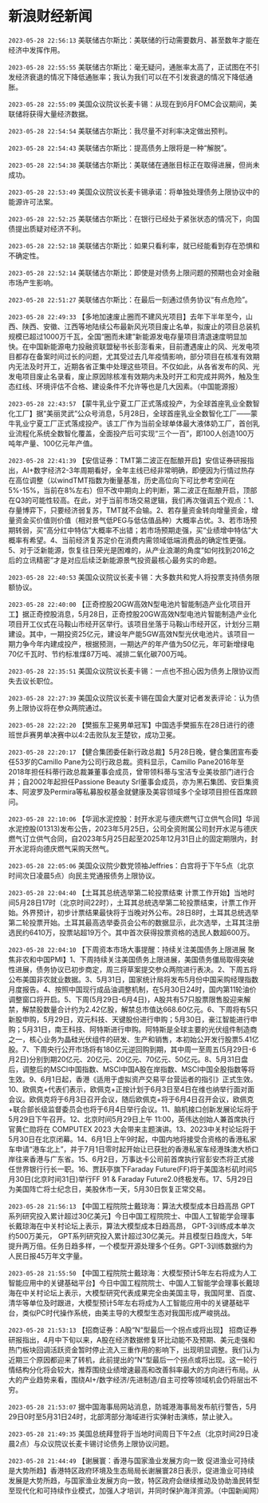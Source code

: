 # 新浪财经新闻
`2023-05-28 22:56:13` 美联储古尔斯比：美联储的行动需要数月、甚至数年才能在经济中发挥作用。

`2023-05-28 22:55:55` 美联储古尔斯比：毫无疑问，通胀率太高了，正试图在不引发经济衰退的情况下降低通胀率；我认为我们可以在不引发衰退的情况下降低通胀。

`2023-05-28 22:55:09` 美国众议院议长麦卡锡：从现在到6月FOMC会议期间，美联储将获得大量经济数据。

`2023-05-28 22:54:54` 美联储古尔斯比：我尽量不对利率决定做出预判。

`2023-05-28 22:54:43` 美联储古尔斯比：提高债务上限将是一种“解脱”。

`2023-05-28 22:54:38` 美联储古尔斯比：美联储在通胀目标正在取得进展，但尚未成功。

`2023-05-28 22:53:49` 美国众议院议长麦卡锡承诺：将单独处理债务上限协议中的能源许可法案。

`2023-05-28 22:52:25` 美联储古尔斯比：在银行已经处于紧张状态的情况下，向国债提出质疑对经济不利。

`2023-05-28 22:52:18` 美联储古尔斯比：如果只看利率，就已经能看到存在恐惧和不确定性。

`2023-05-28 22:52:14` 美联储古尔斯比：即使是对债务上限问题的预期也会对金融市场产生影响。

`2023-05-28 22:51:27` 美联储古尔斯比：在最后一刻通过债务协议“有点危险”。

`2023-05-28 22:49:33` 【多地加速废止圈而不建风光项目】去年下半年至今，山西、陕西、安徽、江西等地陆续公布最新风光项目废止名单，拟废止的项目总装机规模已超过1000万千瓦，全国“圈而未建”新能源发电存量项目清退速度明显加快。在中国新能源电力投融资联盟秘书长彭澎看来，目前遭遇废止的风、光发电项目都存在备案时间过长的问题，尤其受过去几年疫情影响，部分项目在核准有效期内无法及时开工，近期各省正集中处理这些项目。不仅如此，从各省发布的风、光发电项目废止名录看，废止原因除核准有效期内未及时开工和完成并网外，触及生态红线、环境评估不合格、建设条件不允许等也是几大因素。（中国能源报）

`2023-05-28 22:43:57` 【蒙牛乳业宁夏工厂正式落成投产，为全球首座乳业全数智化工厂】据“美丽灵武”公众号消息，5月28日，全球首座乳业全数智化工厂——蒙牛乳业宁夏工厂正式落成投产。该工厂作为当前全球单体最大液体奶工厂，首创乳业流程化系统全数智化覆盖，全面投产后可实现“三个一百”，即100人创造100万吨年产量、100亿元年产值。

`2023-05-28 22:41:39` 【安信证券：TMT第二波正在酝酿开启】安信证券研报指出，AI+数字经济2-3年周期看好，全年主线已经非常明确，即便因为行情过热存在高位调整（以windTMT指数为衡量基准，历史高位向下可比参考空间在5%-15%，当前在8%左右）但不改中期向上的判断，第二波正在酝酿开启，顶部在Q3的可能性较高。在此，对于当前市场交易逻辑，我们再次强调五个观点：1、存量博弈下，只要经济弱复苏，TMT就不会输。2、若存量资金转向增量资金，增量资金买价值则价值（相对景气低PEG与低估值品种）大概率占优。3、若市场预期转弱，买“高分红中特估”大概率不出错；若市场预期走强，买“业绩增中特估”大概率有希望。4、当前经济复苏定价在消费内需领域低端消费品的确定性更强。5、对于泛新能源，恢复往日荣光是困难的，从产业浪潮的角度“如何找到2016之后的立讯精密”才是对应后续泛新能源景气投资最核心最务实的命题。

`2023-05-28 22:40:53` 美国众议院议长麦卡锡：大多数共和党人将投票支持债务限额协议。

`2023-05-28 22:40:00` 【正奇控股20GW高效N型电池片智能制造产业化项目开工】据正奇控股消息，5月28日，正奇控股20GW高效N型电池片智能制造产业化项目开工仪式在马鞍山市经开区举行。该项目坐落于马鞍山市经开区，计划分三期建设。其中，一期投资25亿元，建设年产能5GW高效N型光伏电池片。该项目一期力争今年内建成投产，根据预测，一期达产的年产值为50亿元，年可新增绿电70亿千瓦时、节约标准煤87万吨、减排二氧化碳700万吨。

`2023-05-28 22:35:51` 美国众议院议长麦卡锡：一点也不担心因为债务上限协议而失去议长职位。

`2023-05-28 22:27:39` 美国众议院议长麦卡锡在国会大厦对记者发表评论：认为债务上限协议将在参众两院通过。

`2023-05-28 22:22:20` 【樊振东卫冕男单冠军】中国选手樊振东在28日进行的德班世乒赛男单决赛中以4:2击败队友王楚钦，成功卫冕。

`2023-05-28 22:20:17` 【健合集团委任新行政总裁】5月28日晚，健合集团宣布委任53岁的Camillo Pane为公司行政总裁。资料显示，Camillo Pane2016年至2018年担任科蒂行政总裁兼董事会成员，曾带领科蒂与宝洁专业美妆部门进行合并；自2002年起担任Passione Beauty Srl董事会成员，亦为黑石集团、安巨集资本、阿波罗及Permira等私募股权基金就健康及美容领域多个全球项目担任首席顾问。

`2023-05-28 22:10:06` 【华润水泥控股：封开水泥与德庆燃气订立供气合同】华润水泥控股(01313)发布公告，2023年5月25日，公司全资附属公司封开水泥与德庆燃气订立供气合同，自2023年5月25日起至2025年12月31日止的固定期限内，封开水泥将向德庆燃气采购天然气。

`2023-05-28 22:05:06` 美国众议院少数党领袖Jeffries：白宫将于下午5点（北京时间次日凌晨5点）向民主党通报债务上限协议。

`2023-05-28 22:04:40` 【土耳其总统选举第二轮投票结束 计票工作开始】当地时间5月28日17时（北京时间22时），土耳其总统选举第二轮投票结束，计票工作开始。外界预计，初步计票结果最快将于当晚对外公布。28日8时，土耳其总统选举第二轮投票开始。土耳其最高选举委员会公布的数据显示，此次选举，土耳其注册选民约6410万，投票站超19万个。其中首次获得投票资格的选民人数超600万。

`2023-05-28 22:04:10` 【下周资本市场大事提醒：持续关注美国债务上限进展 聚焦非农和中国PMI】1、下周持续关注美国债务上限进展，美国债务僵局取得突破性进展，债务协议已初步商定，周三将草案提交参众两院进行表决。2、下周五将公布美国非农就业数据。3、5月31日，国家统计局将发布5月份中国采购经理指数月度报告。4、按照中国现行成品油调整机制，在5月30日24时，国内第11轮油价调整窗口将开启。5、下周(5月29日-6月4日)，A股共有57只股票限售股迎来解禁，解禁股数量合计约为2.42亿股，解禁总市值达668.60亿元。6、下周将有5只新股申购，5月29日，双元科技、天键股份进行申购；5月30日，豪江智能进行申购；5月31日，南王科技、阿特斯进行申购。阿特斯是全球主要的光伏组件制造商之一，核心业务为晶硅光伏组件的研发、生产和销售，本初始公开发行股票5.41亿股。7、下周央行公开市场将有180亿元逆回购到期，其中周一至周五(5月29日-6月2日)分别到期20亿元、20亿元、20亿元、70亿元、50亿元。8、5月31日盘后，调整后的MSCI中国指数、MSCI中国A股在岸指数、MSCI中国全股指数等将生效。9、6月1日起，香港《适用于虚拟资产交易平台营运者的指引》正式生效。10、欧佩克+代表们表示，欧佩克+正按计划于6月3日至4日在维也纳举行面对面会议。欧佩克将于6月3日召开会议，随后欧佩克+将于6月4日召开会议，欧佩克+联合部长级监督委员会也将于6月4日举行会议。11、脑机接口创新发展论坛将于5月29日下午召开。12、北京时间5月29日上午 11:00，英伟达创始人兼首席执行官黄仁勋将在 COMPUTEX 2023 大会带来主题演讲。13、2023中关村论坛将于5月30日在北京闭幕。14、6月1日上午9时起，中国内地将接受合资格的香港私家车申请“港车北上”，并于7月1日零时起开始让已获批的香港私家车经港珠澳大桥口岸往来香港与广东省。15、6月2日，万事达卡公司前首席执行官彭安杰将正式接任世界银行行长一职。16、贾跃亭旗下Faraday Future(FF)将于美国洛杉矶时间5月30日(北京时间31日)举行FF 91 & Faraday Future2.0终极发布。17、5月29日为美国阵亡将士纪念日，美股休市一天，5月30日恢复正常交易。

`2023-05-28 21:56:13` 【中国工程院院士戴琼海：算法大模型成本日趋高昂 GPT系列研究投入累计超过30亿美元】今日中国工程院院士、中国人工智能学会理事长戴琼海在中关村论坛上表示，算法大模型成本日趋高昂， GPT-3训练成本单次约500万美元， GPT系列研究投入累计超过30亿美元。并且模型日趋庞大，5年提升两万倍。任务日趋多样，一个模型开源处理多个任务。GPT-3训练数据约为人民日报45万年文字量。

`2023-05-28 21:55:50` 【中国工程院院士戴琼海：大模型预计5年左右将成为人工智能应用中的关键基础平台】今日中国工程院院士、中国人工智能学会理事长戴琼海在中关村论坛上表示，大模型研究代表成果完全由美国主导，我国阿里、百度、清华等单位及时跟进，大模型预计5年左右将成为人工智能应用中的关键基础平台，类似PC时代操作系统，由美主导的大模型生态对我国形成严峻挑战。

`2023-05-28 21:53:13` 【招商证券：A股“N“型最后一个拐点或将出现】 招商证券研报指出，4月中下旬以来，A股在经济数据修复环比动能不及预期、美元走强和热门板块回调活跃资金暂时停止流入三重作用的影响下，出现明显调整。我们认为近期三个原因都迎来了转机，此前提出的“N“型最后一个拐点或将出现。这一轮行情结构分化将会较大，推荐围绕业绩增速最高和改善斜率最大的方向进行布局。从大的产业趋势来看，围绕AI+/数字经济/先进制造/自主可控等领域机会仍将层出不穷。

`2023-05-28 21:53:07` 据中国海事局网站消息，防城港海事局发布航行警告，5月29日0时至5月31日24时，北部湾部分海域进行实弹射击演练，禁止驶入。

`2023-05-28 21:49:35` 美国总统拜登将于当地时间周日下午2点（北京时间29日凌晨2点）与众议院议长麦卡锡讨论债务上限协议问题。

`2023-05-28 21:44:49` 【谢展寰：香港与国家渔业发展方向一致 促进渔业可持续是大势所趋】香港特区政府环境及生态局局长谢展寰28日表示，促进渔业可持续发展是大势所趋，与国家渔业发展方向一致，特区政府会继续推动及协助渔民转型至现代化和可持续作业模式，加强人才培训，并同时保护海洋资源。（中国新闻网）

